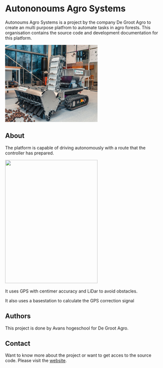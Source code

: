 # Autononoums Agro Systems
Autonoums Agro Systems is a project by the company De Groot Agro to create an multi purpose platfrom to automate tasks in agro forests. This organisation contains the source code and development documentation for this platform.

<img src="araf.jpg"  width="300" height="250">

## About
The platform is capable of driving autonomously with a route that the controller has prepared. 

<img src="puk.jpg"  width="300" height="400">

It uses GPS with centimer accuracy and LiDar to avoid obstacles. 

It also uses a basestation to calculate the GPS correction signal 

## Authors
This project is done by Avans hogeschool for De Groot Agro.
## Contact
Want to know more about the project or want to get acces to the source code. Please visit the [website](https://degrootagro.nl/).
